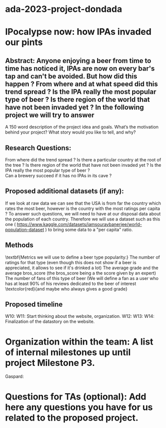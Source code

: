 # ada-2023-project-dondada

# IPocalypse now: how IPAs invaded our pints

## Abstract: Anyone enjoying a beer from time to time has noticed it, IPAs are now on every bar's tap and can't be avoided. But how did this happen ? From where and at what speed did this trend spread ? Is the IPA really the most popular type of beer ? Is there region of the world that have not been invaded yet ? In the following project we will try to answer
A 150 word description of the project idea and goals. What’s the motivation behind your project? What story would you like to tell, and why?



## Research Questions:

From where did the trend spread ? Is there a particular country at the root of the tree ? 
Is there region of the world that have not been invaded yet ? 
Is the IPA really the most popular type of beer ?  
Can a brewery succeed if it has no IPAs in its cave ? 







## Proposed additional datasets (if any):
If we look at raw data we can see that the USA is from far the country which rates the most beer, however is the country with the most ratings per capita ? To answer such questions, we will need to have at our disposal data about the population of each country. Therefore we will use a dataset such as this one ( https://www.kaggle.com/datasets/iamsouravbanerjee/world-population-dataset ) to bring some data to a "per capita" ratio.

## Methods
\textbf{Metrics we will use to define a beer type popularity:}
The number of ratings for that type (even though this does not show if a beer is appreciated, it allows to see if it's drinked a lot)
The average grade and the average bros_score (the bros_score being a the score given by an expert)
The number of fans of this type of beer (We will define a fan as a user who has at least 90\% of his reviews dedicated to the beer of interest \textcolor{red}{and maybe who always gives a good grade}
## Proposed timeline


W10: 
W11: Start thinking about the website, organization.
W12: 
W13: 
W14: Finalization of the datastory on the website.




# Organization within the team: A list of internal milestones up until project Milestone P3.

Gaspard: 


# Questions for TAs (optional): Add here any questions you have for us related to the proposed project.

